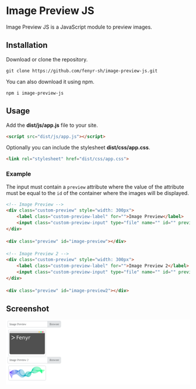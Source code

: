 # Image Preview JS

Image Preview JS is a JavaScript module to preview images.

## Installation

Download or clone the repository.

~~~git
git clone https://github.com/fenyr-sh/image-preview-js.git
~~~

You can also download it using npm.

~~~npm
npm i image-preview-js
~~~

## Usage

Add the **dist/js/app.js** file to your site.

~~~html
<script src="dist/js/app.js"></script>
~~~

Optionally you can include the stylesheet **dist/css/app.css**.

~~~html
<link rel="stylesheet" href="dist/css/app.css">
~~~

### Example

The input must contain a `preview` attribute where the value of the attribute must
be equal to the `id` of the container where the images will be displayed.

~~~html
<!-- Image Preview -->
<div class="custom-preview" style="width: 300px">
    <label class="custom-preview-label" for="">Image Preview</label>
    <input class="custom-preview-input" type="file" name="" id="" preview="image-preview">
</div>

<div class="preview" id="image-preview"></div>

<!-- Image Preview 2 -->
<div class="custom-preview" style="width: 300px">
    <label class="custom-preview-label" for="">Image Preview 2</label>
    <input class="custom-preview-input" type="file" name="" id="" preview="image-preview2">
</div>

<div class="preview" id="image-preview2"></div>
~~~

## Screenshot

![Alternate text](assets/images/image-preview.png)